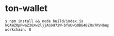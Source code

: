 # ton-wallet

```SHELL
$ npm install && node build/index.js
kQAWZRpFwaZ36Xw2ljjAG9H72W-bfoUwGOBG4BZRs7RVHbnp
workchain: 0
```

